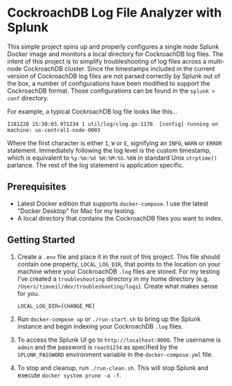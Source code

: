 # CockroachDB Log File Analyzer with Splunk
This simple project spins up and properly configures a single node Splunk Docker image and monitors a local directory for CockroachDB log files.  The intent of this project is to simplify troubleshooting of log files across a multi-node CockroachDB cluster. Since the timestamps included in the current version of CockroachDB log files are not parsed correctly by Splunk out of the box, a number of configurations have been modified to support the CockroachDB format.  Those configurations can be found in the `splunk > conf` directory.

For example, a typical CockroachDB log file looks like this...
```
I181220 15:30:03.971234 1 util/log/clog.go:1176  [config] running on machine: us-central1-node-0003
```

Where the first character is either `I`, `W` or `E`, signifying an `INFO`, `WARN` or `ERROR` statement.  Immediately following the log level is the custom timestamp, which is equivalent to `%y:%m:%d %H:%M:%S.%6N` in standard Unix `strptime()` parlance.  The rest of the log statement is application specific.

## Prerequisites
* Latest Docker edition that supports `docker-compose`.  I use the latest "Docker Desktop" for Mac for my testing.
* A local directory that contains the CockroachDB files you want to index.

## Getting Started
1) Create a `.env` file and place it in the root of this project.  This file should contain one property, `LOCAL_LOG_DIR`, that points to the location on your machine where your CockroachDB `.log` files are stored.  For my testing I've created a `troubleshooting` directory in my home directory (e.g. `/Users/timveil/dev/troubleshooting/logs`).  Create what makes sense for you.
    ```properties
    LOCAL_LOG_DIR=[CHANGE_ME]
    ``` 

2) Run `docker-compose up` or `./run-start.sh` to bring up the Splunk instance and begin indexing your CockroachDB `.log` files.

3) To access the Splunk UI go to `http://localhost:8000`.  The username is `admin` and the password is `roach1234` as specified by the `SPLUNK_PASSWORD` environment variable in the `docker-compose.yml` file.

4) To stop and cleanup, run `./run-clean.sh`.  This will stop Splunk and execute `docker system prune -a -f`.

